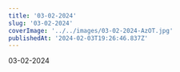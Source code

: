 ```yaml
---
title: '03-02-2024'
slug: '03-02-2024'
coverImage: '../../images/03-02-2024-AzOT.jpg'
publishedAt: '2024-02-03T19:26:46.837Z'
---
```


03-02-2024